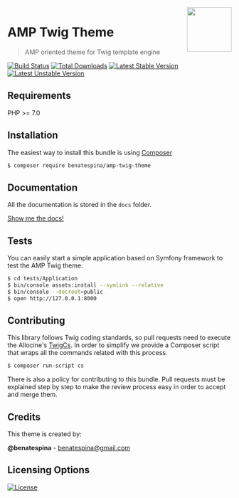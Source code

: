 <img height="100px" width="100px" src="https://rawgithub.com/benatespina/amptwigtheme/master/docs/logo.jpg" align="right"/>

# AMP Twig Theme
> AMP oriented theme for Twig template engine

[![Build Status](https://travis-ci.org/benatespina/AMPTwigTheme.svg?branch=master)](https://travis-ci.org/benatespina/AMPTwigTheme)
[![Total Downloads](https://poser.pugx.org/benatespina/amp-twig-theme/downloads)](https://packagist.org/packages/benatespina/amp-twig-theme)
[![Latest Stable Version](https://poser.pugx.org/benatespina/amp-twig-theme/v/stable.svg)](https://packagist.org/packages/benatespina/amp-twig-theme)
[![Latest Unstable Version](https://poser.pugx.org/benatespina/amp-twig-theme/v/unstable.svg)](https://packagist.org/packages/benatespina/amp-twig-theme)

## Requirements
PHP >= 7.0

## Installation
The easiest way to install this bundle is using [Composer][2]
```bash
$ composer require benatespina/amp-twig-theme
```

## Documentation
All the documentation is stored in the `docs` folder.

[Show me the docs!](docs/index.md)

## Tests
You can easily start a simple application based on Symfony framework to test the AMP Twig theme.
```bash
$ cd tests/Application
$ bin/console assets:install --symlink --relative
$ bin/console --docroot=public
$ open http://127.0.0.1:8000
```

## Contributing
This library follows Twig coding standards, so pull requests need to execute the Allocine's [TwigCs][1]. In order
to simplify we provide a Composer script that wraps all the commands related with this process.
```bash
$ composer run-script cs
```

There is also a policy for contributing to this bundle. Pull requests must be explained step by step to make the
review process easy in order to accept and merge them.

## Credits
This theme is created by:
>
**@benatespina** - [benatespina@gmail.com](mailto:benatespina@gmail.com)

## Licensing Options
[![License](https://poser.pugx.org/benatespina/amp-twig-theme/license.svg)](https://github.com/benatespina/AMPTwigTheme/blob/master/LICENSE)

[1]: https://github.com/allocine/twigcs 
[2]: http://getcomposer.org
